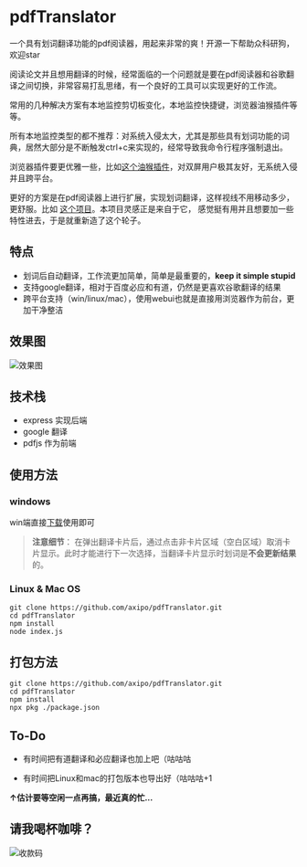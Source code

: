 # pdfTranslator

一个具有划词翻译功能的pdf阅读器，用起来非常的爽！开源一下帮助众科研狗，欢迎star

阅读论文并且想用翻译的时候，经常面临的一个问题就是要在pdf阅读器和谷歌翻译之间切换，非常容易打乱思绪，有一个良好的工具可以实现更好的工作流。

常用的几种解决方案有本地监控剪切板变化，本地监控快捷键，浏览器油猴插件等等。

所有本地监控类型的都不推荐：对系统入侵太大，尤其是那些具有划词功能的词典，居然大部分是不断触发ctrl+c来实现的，经常导致我命令行程序强制退出。

浏览器插件要更优雅一些，比如[这个油猴插件](https://greasyfork.org/en/scripts/374339-google-translate-utils)，对双屏用户极其友好，无系统入侵并且跨平台。

更好的方案是在pdf阅读器上进行扩展，实现划词翻译，这样视线不用移动多少，更舒服。比如 [这个项目](https://github.com/do-something-for-fun/thesis-helper)。本项目灵感正是来自于它， 感觉挺有用并且想要加一些特性进去，于是就重新造了这个轮子。

## 特点

- 划词后自动翻译，工作流更加简单，简单是最重要的，**keep it simple stupid**
- 支持google翻译，相对于百度必应和有道，仍然是更喜欢谷歌翻译的结果
- 跨平台支持（win/linux/mac），使用webui也就是直接用浏览器作为前台，更加干净整洁


## 效果图

![效果图](https://cdn.0x00.eu.org/d/iV0Vi3kHUe.gif)

## 技术栈

- express 实现后端
- google 翻译
- pdfjs 作为前端

## 使用方法

### windows

win端直接[下载](https://github.com/axipo/pdfTranslator/releases)使用即可

> **注意细节**： 在弹出翻译卡片后，通过点击非卡片区域（空白区域）取消卡片显示。此时才能进行下一次选择，当翻译卡片显示时划词是**不会更新结果**的。

### Linux & Mac OS

    git clone https://github.com/axipo/pdfTranslator.git
    cd pdfTranslator
    npm install
    node index.js

## 打包方法

    git clone https://github.com/axipo/pdfTranslator.git
    cd pdfTranslator
    npm install
    npx pkg ./package.json

## To-Do

- 有时间把有道翻译和必应翻译也加上吧（咕咕咕

- 有时间把Linux和mac的打包版本也导出好（咕咕咕+1

**↑估计要等空闲一点再搞，最近真的忙...**

## 请我喝杯咖啡？

![收款码](https://cdn.0x00.eu.org/d/XxcO1sJGMi.png)
